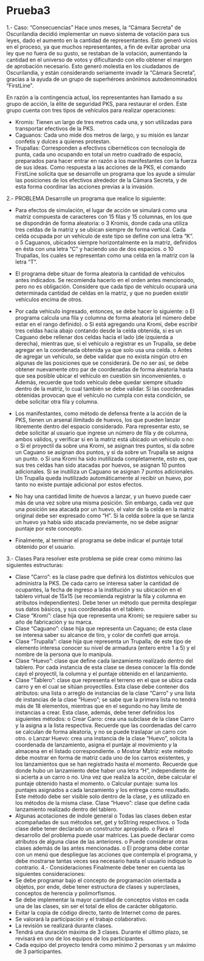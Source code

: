 # Prueba3
1.- Caso: “Consecuencias”
Hace unos meses, la “Cámara Secreta” de Oscurilandia decidió implementar un nuevo sistema
de votación para sus leyes, dado el aumento en la cantidad de representantes. Esto generó vicios
en el proceso, ya que muchos representantes, a fin de evitar aprobar una ley que no fuera de su
gusto, se restaban de la votación, aumentando la cantidad en el universo de votos y dificultando
con ello obtener el margen de aprobación necesario.
Esto generó molestia en los ciudadanos de Oscurilandia, y están considerando seriamente invadir
la “Cámara Secreta”, gracias a la ayuda de un grupo de superhéroes anónimos autodenominados
“FirstLine”.

En razón a la contingencia actual, los representantes han llamado a su grupo de acción, la élite de
seguridad PKS, para restaurar el orden. Este grupo cuenta con tres tipos de vehículos para realizar
operaciones:

- Kromis: Tienen un largo de tres metros cada una, y son utilizadas para transportar
efectivos de la PKS.
- Caguanos: Cada uno mide dos metros de largo, y su misión es lanzar confetis y dulces a
quienes protestan.
- Trupallas: Corresponden a efectivos cibernéticos con tecnología de punta, cada uno
ocupando en total un metro cuadrado de espacio, preparados para hacer entrar en razón
a los manifestantes con la fuerza de sus ideas.
Como respuesta a las acciones de la PKS, el comando FirstLine solicita que se desarrolle un
programa que los ayude a simular las posiciones de los efectivos alrededor de la Cámara Secreta,
y de esta forma coordinar las acciones previas a la invasión.

2.- PROBLEMA
Desarrolle un programa que realice lo siguiente:
- Para efectos de simulación, el lugar de acción se simulará como una matriz compuesta de
caracteres con 15 filas y 15 columnas, en los que se dispondrán de forma aleatoria:
o 3 Kromis, donde cada una utiliza tres celdas de la matriz y se ubican siempre de
forma vertical. Cada celda ocupada por un vehículo de este tipo se define con
una letra “K”.
o 5 Caguanos, ubicados siempre horizontalmente en la matriz, definidos en ésta
con una letra “C” y haciendo uso de dos espacios.
o 10 Trupallas, los cuales se representan como una celda en la matriz con la letra
“T”.
- El programa debe situar de forma aleatoria la cantidad de vehículos antes indicados. Se
recomienda hacerlo en el orden antes mencionado, pero no es obligación. Considere que
cada tipo de vehículo ocupará una determinada cantidad de celdas en la matriz, y que no
pueden existir vehículos encima de otros.
- Por cada vehículo ingresado, entonces, se debe hacer lo siguiente:
o El programa calcula una fila y columna de forma aleatoria (el número debe estar
en el rango definido).
o Si está agregando una Kromi, debe escribir tres celdas hacia abajo contando
desde la celda obtenida, si es un Caguano debe rellenar dos celdas hacia el lado
(de izquierda a derecha), mientras que, si el vehículo a registrar es un Trupalla,
se debe agregar en la coordenada obtenida ya que solo usa una celda.
o Antes de agregar un vehículo, se debe validar que no exista ningún otro en
algunas de las posiciones que se considerará. De no ser así, se debe obtener
nuevamente otro par de coordenadas de forma aleatoria hasta que sea posible
ubicar el vehículo en cuestión sin inconvenientes.
o Además, recuerde que todo vehículo debe quedar siempre situado dentro de la
matriz, lo cual también se debe validar. Si las coordenadas obtenidas provocan
que el vehículo no cumpla con esta condición, se debe solicitar otra fila y
columna.

- Los manifestantes, como método de defensa frente a la acción de la PKS, tienen un
arsenal ilimitado de huevos, los que pueden lanzar libremente dentro del espacio
considerado. Para representar esto, se debe solicitar al usuario que ingrese un número
de fila y de columna, ambos válidos, y verificar si en la matriz está ubicado un vehículo o
no:
o Si el proyectil da sobre una Kromi, se asignan tres puntos, si da sobre un Caguano
se asignan dos puntos, y si da sobre un Trupalla se asigna un punto.
o Si una Kromi ha sido inutilizada completamente, esto es, que sus tres celdas han
sido atacadas por huevos, se asignan 10 puntos adicionales. Si se inutiliza un
Caguano se asignan 7 puntos adicionales. Un Trupalla queda inutilizado
automáticamente al recibir un huevo, por tanto no existe puntaje adicional por
estos efectos.
- No hay una cantidad límite de huevos a lanzar, y un huevo puede caer más de una vez
sobre una misma posición. Sin embargo, cada vez que una posición sea atacada por un
huevo, el valor de la celda en la matriz original debe ser expresado como “H”. Si la celda
sobre la que se lanza un huevo ya había sido atacada previamente, no se debe asignar
puntaje por este concepto.
- Finalmente, al terminar el programa se debe indicar el puntaje total obtenido por el
usuario. 

3.- Clases
Para resolver este problema se pide crear como mínimo las siguientes estructuras:
- Clase “Carro”: es la clase padre que definirá los distintos vehículos que administra la PKS.
De cada carro se interesa saber la cantidad de ocupantes, la fecha de ingreso a la
institución y su ubicación en el tablero virtual de 15x15 (se recomienda registrar la fila y
columna en atributos independientes). Debe tener un método que permita desplegar sus
datos básicos, y sus coordenadas en el tablero.
- Clase “Kromi”: clase hija que representa una Kromi; se requiere saber su año de
fabricación y su marca.
- Clase “Caguano”: clase hija que representa un Caguano; de esta clase se interesa saber
su alcance de tiro, y color de confeti que arroja.
- Clase “Trupalla”: clase hija que representa un Trupalla; de este tipo de elemento interesa
conocer su nivel de armadura (entero entre 1 a 5) y el nombre de la persona que lo
manipula.
- Clase “Huevo”: clase que define cada lanzamiento realizado dentro del tablero. Por cada
instancia de esta clase se desea conocer la fila donde cayó el proyectil, la columna y el
puntaje obtenido en el lanzamiento.
- Clase “Tablero”: clase que representa el terreno en el que se ubica cada carro y en el cual
se sitúan proyectiles. Esta clase debe contener dos atributos: una lista o arreglo de
instancias de la clase “Carro” y una lista de instancias de la clase “Huevo”; se sabe que la
primera lista no tendrá más de 18 elementos, mientras que en el segundo no hay limite
de instancias a crear. Esta clase, además, debe tener definidos los siguientes métodos:
o Crear Carro: crea una subclase de la clase Carro y la asigna a la lista respectiva.
Recuerde que las coordenadas del carro se calculan de forma aleatoria, y no se
puede traslapar un carro con otro.
o Lanzar Huevo: crea una instancia de la clase “Huevo”, solicita la coordenada de
lanzamiento, asigna el puntaje al movimiento y la almacena en el listado
correspondiente.
o Mostrar Matriz: este método debe mostrar en forma de matriz cada uno de los
carros existentes, y los lanzamientos que se han registrado hasta el momento.
Recuerde que donde hubo un lanzamiento debe haber una letra “H”,
independiente de si acierta a un carro o no. Una vez que realiza la acción, debe
calcular el puntaje obtenido hasta el momento.
o Calcular puntaje: suma los puntajes asignados a cada lanzamiento y los entrega
como resultado. Este método debe ser visible solo dentro de la clase, y es
utilizado en los métodos de la misma clase. Clase “Huevo”: clase que define cada
lanzamiento realizado dentro del tablero.
- Algunas acotaciones de índole general
o Todas las clases deben estar acompañadas de sus métodos set, get y toString
respectivos.
o Toda clase debe tener declarado un constructor apropiado. 
o Para el desarrollo del problema puede usar matrices. Las puede declarar como
atributos de alguna clase de las anteriores.
o Puede considerar otras clases además de las antes mencionadas.
o El programa debe contar con un menú que despliegue las acciones que
contempla el programa, y debe mostrarse tantas veces sea necesario hasta el
usuario indique lo contrario.
4.- Consideraciones
Finalmente debe tener en cuenta las siguientes consideraciones:
- Se debe programar bajo el concepto de programación orientada a objetos, por ende,
debe tener estructura de clases y superclases, conceptos de herencia y polimorfismos.
- Se debe implementar la mayor cantidad de conceptos vistos en cada una de las clases,
sin ser el total de ellos de carácter obligatorio.
- Evitar la copia de código directo, tanto de Internet como de pares.
- Se valorará la participación y el trabajo colaborativo.
- La revisión se realizará durante clases.
- Tendrá una duración máxima de 3 clases. Durante el último plazo, se revisará en uno de
los equipos de los participantes.
- Cada equipo del proyecto tendrá como mínimo 2 personas y un máximo de 3
participantes.
